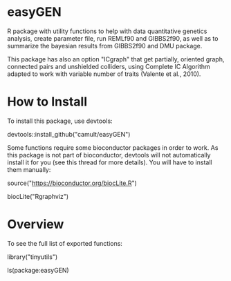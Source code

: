 # easyGEN

R package with utility functions to help with data quantitative genetics analysis, create parameter file, run REMLf90 and GIBBS2f90, as well as to summarize the bayesian results from GIBBS2f90 and DMU package.

This package has also an option "ICgraph" that get partially, oriented graph, connected pairs and unshielded colliders, using Complete IC Algorithm adapted to work with variable number of traits (Valente et al., 2010).


# How to Install

To install this package, use devtools:

devtools::install_github("camult/easyGEN")

Some functions require some bioconductor packages in order to work. As this package is not part of bioconductor, devtools will not automatically install it for you (see this thread for more details). You will have to install them manually:

source("https://bioconductor.org/biocLite.R")

biocLite("Rgraphviz")


# Overview

To see the full list of exported functions:

library("tinyutils")

ls(package:easyGEN)
